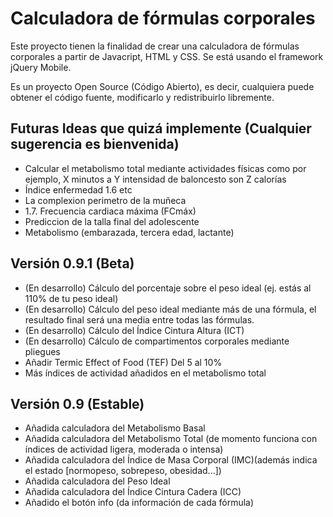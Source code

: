 Calculadora de fórmulas corporales
=======================

Este proyecto tienen la finalidad de crear una calculadora de fórmulas corporales a partir de Javacript, HTML y CSS. Se está usando el framework jQuery Mobile.

Es un proyecto Open Source (Código Abierto), es decir, cualquiera puede obtener el código fuente, modificarlo y redistribuirlo libremente.


Futuras Ideas que quizá implemente (Cualquier sugerencia es bienvenida)
-----------------------------------
+ Calcular el metabolismo total mediante actividades físicas como por ejemplo, X minutos a Y intensidad de baloncesto son Z calorías
+ Índice enfermedad 1.6 etc
+ La complexion perimetro de la muñeca
+ 1.7.	Frecuencia cardiaca máxima (FCmáx)
+ Prediccion de la talla final del adolescente
+ Metabolismo (embarazada, tercera edad, lactante)

Versión 0.9.1 (Beta)
-----------------------------------
+ (En desarrollo) Cálculo del porcentaje sobre el peso ideal (ej. estás al 110% de tu peso ideal)
+ (En desarrollo) Cálculo del peso ideal mediante más de una fórmula, el resultado final será una media entre todas las fórmulas.
+ (En desarrollo) Cálculo del Índice Cintura Altura (ICT)
+ (En desarrollo) Cálculo de compartimentos corporales mediante pliegues
+ Añadir Termic Effect of Food (TEF) Del 5 al 10%
+ Más índices de actividad añadidos en el metabolismo total

Versión 0.9 (Estable)
-----------------------------------
+ Añadida calculadora del Metabolismo Basal
+ Añadida calculadora del Metabolismo Total (de momento funciona con índices de actividad ligera, moderada o intensa)
+ Añadida calculadora del Índice de Masa Corporal (IMC)(además indica el estado [normopeso, sobrepeso, obesidad...])
+ Añadida calculadora del Peso Ideal 
+ Añadida calculadora del Índice Cintura Cadera (ICC)
+ Añadido el botón info (da información de cada fórmula)
